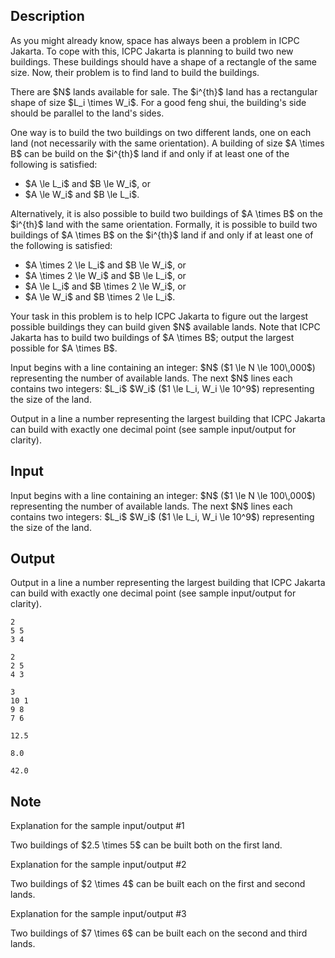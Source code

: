 ## Description

<div><p>As you might already know, space has always been a problem in ICPC Jakarta. To cope with this, ICPC Jakarta is planning to build <span class="tex-font-style-bf">two</span> new buildings. These buildings should have a shape of a rectangle of the same size. Now, their problem is to find land to build the buildings.</p><p>There are $N$ lands available for sale. The $i^{th}$ land has a rectangular shape of size $L_i \times W_i$. For a good feng shui, the building's side should be parallel to the land's sides.</p><p>One way is to build the two buildings on two different lands, one on each land (not necessarily with the same orientation). A building of size $A \times B$ can be build on the $i^{th}$ land if and only if at least one of the following is satisfied: </p><ul> <li> $A \le L_i$ and $B \le W_i$, or </li><li> $A \le W_i$ and $B \le L_i$. </li></ul> Alternatively, it is also possible to build two buildings of $A \times B$ on the $i^{th}$ land with the same orientation. Formally, it is possible to build two buildings of $A \times B$ on the $i^{th}$ land if and only if at least one of the following is satisfied: <ul> <li> $A \times 2 \le L_i$ and $B \le W_i$, or </li><li> $A \times 2 \le W_i$ and $B \le L_i$, or </li><li> $A \le L_i$ and $B \times 2 \le W_i$, or </li><li> $A \le W_i$ and $B \times 2 \le L_i$. </li></ul><p>Your task in this problem is to help ICPC Jakarta to figure out the largest possible buildings they can build given $N$ available lands. Note that ICPC Jakarta has to build two buildings of $A \times B$; output the largest possible for $A \times B$.</p></div><div class="input-specification"><p>Input begins with a line containing an integer: $N$ ($1 \le N \le 100\,000$) representing the number of available lands. The next $N$ lines each contains two integers: $L_i$ $W_i$ ($1 \le L_i, W_i \le 10^9$) representing the size of the land.</p></div><div class="output-specification"><p>Output in a line a number representing the largest building that ICPC Jakarta can build with exactly one decimal point (see sample input/output for clarity).</p></div>

## Input

<p>Input begins with a line containing an integer: $N$ ($1 \le N \le 100\,000$) representing the number of available lands. The next $N$ lines each contains two integers: $L_i$ $W_i$ ($1 \le L_i, W_i \le 10^9$) representing the size of the land.</p>

## Output

<p>Output in a line a number representing the largest building that ICPC Jakarta can build with exactly one decimal point (see sample input/output for clarity).</p>





```input1
2
5 5
3 4
```




```input2
2
2 5
4 3
```




```input3
3
10 1
9 8
7 6
```




```output1
12.5
```




```output2
8.0
```




```output3
42.0
```



## Note

<p><span class="tex-font-style-it">Explanation for the sample input/output #1</span></p><p>Two buildings of $2.5 \times 5$ can be built both on the first land.</p><p><span class="tex-font-style-it">Explanation for the sample input/output #2</span></p><p>Two buildings of $2 \times 4$ can be built each on the first and second lands.</p><p><span class="tex-font-style-it">Explanation for the sample input/output #3</span></p><p>Two buildings of $7 \times 6$ can be built each on the second and third lands.</p>
